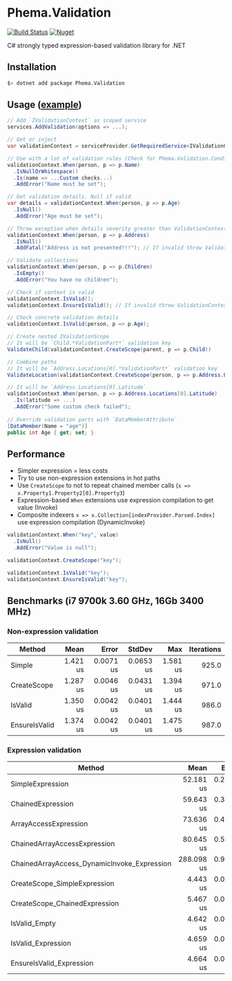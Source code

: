 # Phema.Validation

[![Build Status](https://cloud.drone.io/api/badges/phema-team/Phema.Validation/status.svg)](https://cloud.drone.io/phema-team/Phema.Validation)
[![Nuget](https://img.shields.io/nuget/v/Phema.Validation.svg)](https://www.nuget.org/packages/Phema.Validation)

C# strongly typed expression-based validation library for .NET

## Installation

```bash
$> dotnet add package Phema.Validation
```

## Usage ([example](https://github.com/phema-team/Phema.Validation/blob/master/examples/Phema.Validation.Example/Orders/ExampleOrdersController.cs))

```csharp
// Add `IValidationContext` as scoped service
services.AddValidation(options => ...);

// Get or inject
var validationContext = serviceProvider.GetRequiredService<IValidationContext>();

// Use with a lot of validation rules (Check for Phema.Validation.Conditions namespace)
validationContext.When(person, p => p.Name)
  .IsNullOrWhitespace()
  .Is(name => ...Custom checks...)
  .AddError("Name must be set");

// Get validation details. Null if valid
var details = validationContext.When(person, p => p.Age)
  .IsNull()
  .AddError("Age must be set");

// Throw exception when details severity greater than ValidationContext.ValidationSeverity
validationContext.When(person, p => p.Address)
  .IsNull()
  .AddFatal("Address is not presented!!!"); // If invalid throw ValidationConditionException

// Validate collections
validationContext.When(person, p => p.Children)
  .IsEmpty()
  .AddError("You have no children");

// Check if context is valid
validationContext.IsValid();
validationContext.EnsureIsValid(); // If invalid throw ValidationContextException

// Check concrete validation details
validationContext.IsValid(person, p => p.Age);

// Create nested IValidationScope
// It will be `Child.*ValidationPart*` validation key
ValidateChild(validationContext.CreateScope(parent, p => p.Child))

// Combine paths
// It will be `Address.Locations[0].*ValidationPart*` validation key
ValidateLocation(validationContext.CreateScope(person, p => p.Address.Locations[0]))

// It will be `Address.Locations[0].Latitude`
validationContext.When(person, p => p.Address.Locations[0].Latitude)
  .Is(latitude => ...)
  .AddError("Some custom check failed");
  
// Override validation parts with `DataMemberAttribute`
[DataMember(Name = "age")]
public int Age { get; set; }
```

## Performance

- Simpler expression = less costs
- Try to use non-expression extensions in hot paths
- Use `CreateScope` to not to repeat chained member calls (`x => x.Property1.Property2[0].Property3`)
- Expression-based `When` extensions use expression compilation to get value (Invoke)
- Composite indexers `x => x.Collection[indexProvider.Parsed.Index]` use expression compilation (DynamicInvoke)

```csharp
validationContext.When("key", value)
  .IsNull()
  .AddError("Value is null");

validationContext.CreateScope("key");

validationContext.IsValid("key");
validationContext.EnsureIsValid("key");
```

## Benchmarks (i7 9700k 3.60 GHz, 16Gb 3400 MHz)

### Non-expression validation

|        Method |     Mean |     Error |    StdDev |      Max | Iterations |
|-------------- |---------:|----------:|----------:|---------:|-----------:|
|        Simple | 1.421 us | 0.0071 us | 0.0653 us | 1.581 us |      925.0 |
|   CreateScope | 1.287 us | 0.0046 us | 0.0431 us | 1.394 us |      971.0 |
|       IsValid | 1.350 us | 0.0042 us | 0.0401 us | 1.444 us |      986.0 |
| EnsureIsValid | 1.374 us | 0.0042 us | 0.0401 us | 1.475 us |      987.0 |

### Expression validation

|                                      Method |       Mean |     Error |    StdDev |        Max | Iterations |
|-------------------------------------------- |-----------:|----------:|----------:|-----------:|-----------:|
|                            SimpleExpression |  52.181 us | 0.2692 us | 2.5770 us |  60.106 us |      998.0 |
|                           ChainedExpression |  59.643 us | 0.3316 us | 3.1521 us |  68.800 us |      984.0 |
|                       ArrayAccessExpression |  73.636 us | 0.4902 us | 4.6804 us |  89.787 us |      993.0 |
|                ChainedArrayAccessExpression |  80.645 us | 0.5602 us | 5.3484 us |  98.931 us |      993.0 |
| ChainedArrayAccess_DynamicInvoke_Expression | 288.098 us | 0.9826 us | 9.3864 us | 317.175 us |      994.0 |
|                CreateScope_SimpleExpression |   4.443 us | 0.0156 us | 0.1469 us |   4.838 us |      965.0 |
|               CreateScope_ChainedExpression |   5.467 us | 0.0301 us | 0.2849 us |   6.237 us |      973.0 |
|                               IsValid_Empty |   4.642 us | 0.0241 us | 0.2275 us |   5.275 us |      970.0 |
|                          IsValid_Expression |   4.659 us | 0.0192 us | 0.1826 us |   5.138 us |      982.0 |
|                    EnsureIsValid_Expression |   4.664 us | 0.0262 us | 0.2496 us |   5.450 us |      991.0 |
